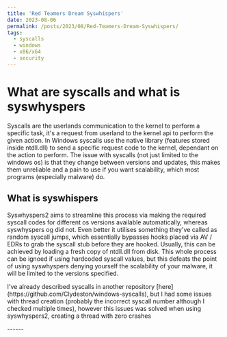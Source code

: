 ```yaml
---
title: 'Red Teamers Dream Syswhispers'
date: 2023-08-06
permalink: /posts/2023/08/Red-Teamers-Dream-Syswhispers/
tags:
  - syscalls
  - windows 
  - x86/x64
  - security
---
```


<h1>What are syscalls and what is syswhyspers</h1>
<p>Syscalls are the userlands communication to the kernel to perform a specific task, it's a request from userland to the kernel api to perform the given action. 
In Windows syscalls use the native library (features stored inside ntdll.dll) to send a specific request code to the kernel, dependant on the action to perform. 
The issue with syscalls (not just limited to the windows os) is that they change between versions and updates, this makes them unreliable and a pain to use if you want scalability,
which most programs (especially malware) do.
<h2>What is syswhispers</h2>
<p>Syswhyspers2 aims to streamline this process via making the required syscall codes for different os versions available automatically, whereas syswhyspers og did not.
Even better it utilises something they've called as random syscall jumps, which essentially bypasses hooks placed via AV / EDRs to grab the syscall stub before they are hooked.
Usually, this can be achieved by loading a fresh copy of ntdll.dll from disk. This whole process can be ignoed if using hardcoded syscall values, but this defeats the point of using syswhyspers 
denying yourself the scalability of your malware, it will be limited to the versions specified.</p>


<p>I've already described syscalls in another repository [here](https://github.com/Clydeston/windows-syscalls), but I had some issues with thread creation (probably the incorrect syscall number although I checked multiple times),
however this issues was solved when using syswhyspers2, creating a thread with zero crashes</p>
------
